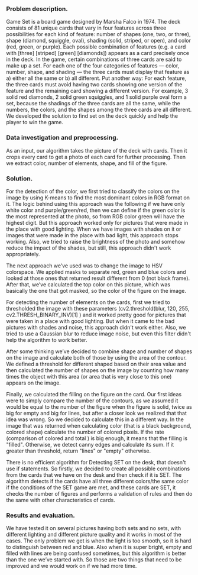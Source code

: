 ### Problem description.
Game Set is a board game designed by Marsha Falco in 1974. The deck consists of 81 unique cards that vary in four features across three possibilities for each kind of feature: number of shapes (one, two, or three), shape (diamond, squiggle, oval), shading (solid, striped, or open), and color (red, green, or purple). Each possible combination of features (e.g. a card with [three] [striped] [green] [diamonds]) appears as a card precisely once in the deck.
In the game, certain combinations of three cards are said to make up a set. For each one of the four categories of features — color, number, shape, and shading — the three cards must display that feature as a) either all the same or b) all different. Put another way: For each feature, the three cards must avoid having two cards showing one version of the feature and the remaining card showing a different version.
For example, 3 solid red diamonds, 2 solid green squiggles, and 1 solid purple oval form a set, because the shadings of the three cards are all the same, while the numbers, the colors, and the shapes among the three cards are all different.
We developed the solution to find set on the deck quickly and help the player to win the game. 

### Data investigation and preprocessing.
As an input, our algorithm takes the picture of the deck with cards. Then it crops every card to get a photo of each card for further processing. Then we extract color, number of elements, shape, and fill of the figure.


### Solution.
For the detection of the color, we first tried to classify the colors on the image by using K-means to find the most dominant colors in RGB format on it. The logic behind using this approach was the following if we have only white color and purple/green/red, then we can define if the green color is the most represented at the photo, so from RGB color green will have the highest digit. But this approach worked only for pictures that were made in the place with good lighting. When we have images with shades on it or images that were made in the place with bad light, this approach stops working. Also, we tried to raise the brightness of the photo and somehow reduce the impact of the shades, but still, this approach didn't work appropriately.

The next approach we’ve used was to change the image to HSV colorspace. We applied masks to separate red, green and blue colors and looked at those ones that returned result different from 0 (not black frame). After that, we’ve calculated the top color on this picture, which was basically the one that got masked, so the color of the figure on the image. 



For detecting the number of elements on the cards, first we tried to thresholded the image with these parameters (cv2.threshold(blur, 120, 255, cv2.THRESH_BINARY_INV)[1] ) and it worked pretty good for pictures that were taken in a place with good lighting. But when it came to the bad pictures with shades and noise, this approach didn't work either. Also, we tried to use a Gaussian blur to reduce image noise, but even this filter didn't help the algorithm to work better.

After some thinking we’ve decided to combine shape and number of shapes on the image and calculate both of those by using the area of the contour. We defined a threshold for different shaped based on their area value and then calculated the number of shapes on the image by counting how many times the object with this area (or area that is very close to this one) appears on the image. 

Finally, we calculated the filling on the figure on the card. Our first ideas were to simply compare the number of the contours, as we assumed it would be equal to the number of the figure when the figure is solid, twice as big for empty and big for lines, but after a closer look we realized that that idea was wrong. So we decided to calculate this in a different way. In the image that was returned when calculating color (that is a black background, colored shape) calculate the number of colored pixels.  If the rate (comparison of colored and total ) is big enough, it means that the filling is "filled". Otherwise, we detect canny edges and calculate its sum. If it greater than threshold, return "lines" or "empty" otherwise. 

There is no efficient algorithm for Detecting SET on the desk, that doesn't use if statements. So firstly, we decided to create all possible combinations from the cards that we have on the desk and then check if it is SET. The algorithm detects if the cards have all three different colors/the same color if the conditions of the SET game are met, and these cards are SET, it checks the number of figures and performs a validation of rules and then do the same with other characteristics of cards.

### Results and evaluation.
We have tested it on several pictures having both sets and no sets, with different lighting and different picture quality and it works in most of the cases. The only problem we get is when the light is too smooth, so it is hard to distinguish between red and blue. Also when it is super bright, empty and filled with lines are being confused sometimes, but this algorithm is better than the one we’ve started with. So those are two things that need to be improved and we would work on if we had more time. 
